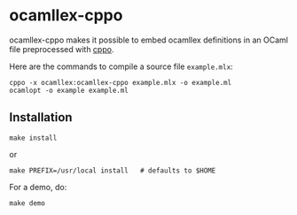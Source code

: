 ocamllex-cppo
=============

ocamllex-cppo makes it possible to embed ocamllex definitions in an
OCaml file preprocessed with [cppo](https://github.com/mjambon/cppo).

Here are the commands to compile a source file `example.mlx`:

```
cppo -x ocamllex:ocamllex-cppo example.mlx -o example.ml
ocamlopt -o example example.ml
```

Installation
------------

```
make install
```

or

```
make PREFIX=/usr/local install   # defaults to $HOME
```

For a demo, do:

```
make demo
```
